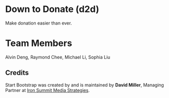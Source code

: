 # Down to Donate (d2d)
Make donation easier than ever.

# Team Members
Alvin Deng, Raymond Chee, Michael Li, Sophia Liu

## Credits

Start Bootstrap was created by and is maintained by **David Miller**, Managing Partner at [Iron Summit Media Strategies](http://www.ironsummitmedia.com/).
